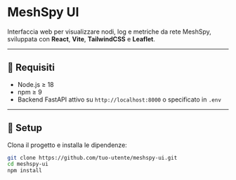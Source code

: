 # MeshSpy UI

Interfaccia web per visualizzare nodi, log e metriche da rete MeshSpy, sviluppata con **React**, **Vite**, **TailwindCSS** e **Leaflet**.

---

## 🚀 Requisiti

- Node.js ≥ 18
- npm ≥ 9
- Backend FastAPI attivo su `http://localhost:8000` o specificato in `.env`

---

## 🔧 Setup

Clona il progetto e installa le dipendenze:

```bash
git clone https://github.com/tuo-utente/meshspy-ui.git
cd meshspy-ui
npm install
